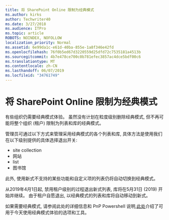 ```yaml
---
title: 将 SharePoint Online 限制为经典模式
ms.author: kirks
author: Techwriter40
ms.date: 3/27/2018
ms.audience: ITPro
ms.topic: article
ROBOTS: NOINDEX, NOFOLLOW
localization_priority: Normal
ms.assetid: 6e99da1c-e61d-40ba-855e-1a8f346e42fd
ms.openlocfilehash: 76f0b5ed67d3220559d25dfd72c7535181a4513b
ms.sourcegitcommit: 4b7e478ce700c0b781efec3857ac4dce5bdf00c6
ms.translationtype: MT
ms.contentlocale: zh-CN
ms.lasthandoff: 06/07/2019
ms.locfileid: "34761749"
---
```

# <a name="restrict-sharepoint-online-to-classic-mode"></a>将 SharePoint Online 限制为经典模式

有些组织仍需要经典模式体验。 虽然没有计划在粒度级别删除经典模式, 但不再可能将整个组织 (租户) 限制为列表和库的经典模式。

管理员可通过以下方式来管理采用经典模式的各个列表和库, 具体方法是使用我们在以下级别提供的具体选择退出开关:

- site collection
- 网站
- list
- 图书馆

此外, 使用新式不支持的某些功能和自定义项的列表仍将自动切换到经典模式。

从2019年4月1日起, 禁用租户级别的过程退出新式列表, 库将在5月31日 (2019) 开始并继续。  由于租户自愿退出, 以经典模式的列表和库将自动移动到新式。

如果需要经典模式, 请参阅此处的[](https://techcommunity.microsoft.com/t5/Microsoft-SharePoint-Blog/Delivering-SharePoint-modern-experiences/ba-p/315023)详细信息和 PnP Powershell 说明,[此处](https://docs.microsoft.com/sharepoint/dev/transform/modernize-userinterface-lists-and-libraries-optout)介绍了可用于今天使用经典模式体验的选项和工具。

